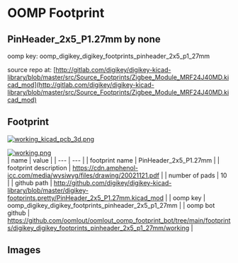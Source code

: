 # OOMP Footprint  
## PinHeader_2x5_P1.27mm  by none  
  
oomp key: oomp_digikey_digikey_footprints_pinheader_2x5_p1_27mm  
  
source repo at: [http://gitlab.com/digikey/digikey-kicad-library/blob/master/src/Source_Footprints/Zigbee_Module_MRF24J40MD.kicad_mod](http://gitlab.com/digikey/digikey-kicad-library/blob/master/src/Source_Footprints/Zigbee_Module_MRF24J40MD.kicad_mod)  
## Footprint  
  
[![working_kicad_pcb_3d.png](working_kicad_pcb_3d_600.png)](working_kicad_pcb_3d.png)  
  
[![working.png](working_600.png)](working.png)  
| name | value | 
| --- | --- | 
| footprint name | PinHeader_2x5_P1.27mm | 
| footprint description | https://cdn.amphenol-icc.com/media/wysiwyg/files/drawing/20021121.pdf | 
| number of pads | 10 | 
| github path | http://github.com/digikey/digikey-kicad-library/blob/master/digikey-footprints.pretty/PinHeader_2x5_P1.27mm.kicad_mod | 
| oomp key | oomp_digikey_digikey_footprints_pinheader_2x5_p1_27mm | 
| oomp bot github | https://github.com/oomlout/oomlout_oomp_footprint_bot/tree/main/footprints/digikey_digikey_footprints_pinheader_2x5_p1_27mm/working | 
## Images  
